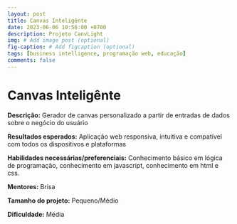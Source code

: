 ```yaml
---
layout: post
title: Canvas Inteligênte 
date: 2023-06-06 10:56:00 +0700
description: Projeto CanvLight
img: # Add image post (optional)
fig-caption: # Add figcaption (optional)
tags: [business intelligence, programação web, educação]
comments: false
---
```


# Canvas Inteligênte

**Descrição:** Gerador de canvas personalizado a partir de entradas de dados sobre o negócio do usuário

**Resultados esperados:** Aplicação web responsiva, intuitiva e compatível com todos os dispositivos e plataformas

**Habilidades necessárias/preferenciais:** Conhecimento básico em lógica de programação, conhecimento em javascript, conhecimento em html e css.

**Mentores:** Brisa

**Tamanho do projeto:** Pequeno/Médio

**Dificuldade:** Média